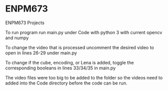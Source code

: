 # ENPM673
ENPM673 Projects

To run program run main.py under Code with python 3 with current opencv and numpy

To change the video that is processed uncomment the desired video to open in lines 26-29 under main.py

To change if the cube, encoding, or Lena is added, toggle the corresponding booleans in lines 33/34/35 in main.py

The video files were too big to be added to the folder so the videos need to added into the Code directory before the code can be run.
